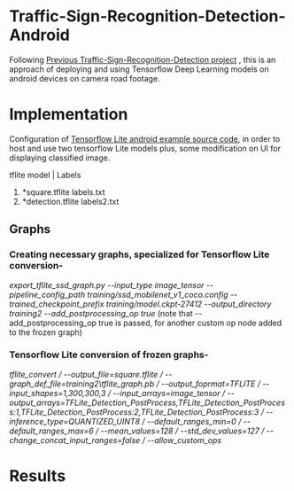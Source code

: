 # Traffic-Sign-Recognition-Detection-Android
Following [Previous Traffic-Sign-Recognition-Detection project](https://github.com/chronis98/Traffic-Sign-Recognition-Detection) , this is an approach of deploying and using Tensorflow Deep Learning models on android devices on camera road footage.
# Implementation
Configuration of [Tensorflow Lite android example source code](https://github.com/chronis98/Traffic-Sign-Recognition-Detection), in order to host and use two tensorflow Lite models plus, some modification on UI for displaying classified image.

tflite model        |  Labels
1. *square.tflite      labels.txt
2. *detection.tflite   labels2.txt

## Graphs
### Creating necessary graphs, specialized for Tensorflow Lite conversion-

*export_tflite_ssd_graph.py --input_type image_tensor --pipeline_config_path training/ssd_mobilenet_v1_coco.config --trained_checkpoint_prefix training/model.ckpt-27412 --output_directory training2  --add_postprocessing_op true* 
(note that --add_postprocessing_op true is passed, for another custom op node added to the frozen graph)

### Tensorflow Lite conversion of frozen graphs-

*tflite_convert / --output_file=square.tflite / --graph_def_file=training2\tflite_graph.pb / --output_foprmat=TFLITE / --input_shapes=1,300,300,3 / --input_arrays=image_tensor / --output_arrays=TFLite_Detection_PostProcess,TFLite_Detection_PostProcess:1,TFLite_Detection_PostProcess:2,TFLite_Detection_PostProcess:3 / --inference_type=QUANTIZED_UINT8 / --default_ranges_min=0 / --default_ranges_max=6 / --mean_values=128 / --std_dev_values=127 / --change_concat_input_ranges=false / --allow_custom_ops*

# Results
